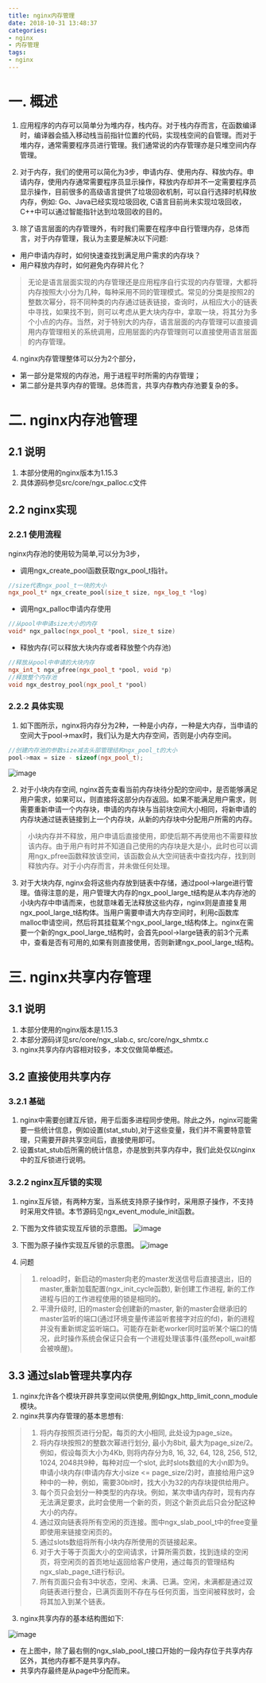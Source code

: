 ```yaml
---
title: nginx内存管理
date: 2018-10-31 13:48:37
categories:
- nginx
- 内存管理
tags:
- nginx
---
```


# 一. 概述
1. 应用程序的内存可以简单分为堆内存，栈内存。对于栈内存而言，在函数编译时，编译器会插入移动栈当前指针位置的代码，实现栈空间的自管理。而对于堆内存，通常需要程序员进行管理。我们通常说的内存管理亦是只堆空间内存管理。


2. 对于内存，我们的使用可以简化为3步，申请内存、使用内存、释放内存。申请内存，使用内存通常需要程序员显示操作，释放内存却并不一定需要程序员显示操作，目前很多的高级语言提供了垃圾回收机制，可以自行选择时机释放内存，例如: Go、Java已经实现垃圾回收, C语言目前尚未实现垃圾回收，C++中可以通过智能指针达到垃圾回收的目的。


3. 除了语言层面的内存管理外，有时我们需要在程序中自行管理内存，总体而言，对于内存管理，我认为主要是解决以下问题:
- 用户申请内存时，如何快速查找到满足用户需求的内存块？ 
- 用户释放内存时，如何避免内存碎片化？

> 无论是语言层面实现的内存管理还是应用程序自行实现的内存管理，大都将内存按照大小分为几种，每种采用不同的管理模式。常见的分类是按照2的整数次幂分，将不同种类的内存通过链表链接，查询时，从相应大小的链表中寻找，如果找不到，则可以考虑从更大块内存中，拿取一块，将其分为多个小点的内存。当然，对于特别大的内存，语言层面的内存管理可以直接调用内存管理相关的系统调用，应用层面的内存管理则可以直接使用语言层面的内存管理。

4. nginx内存管理整体可以分为2个部分，
- 第一部分是常规的内存池，用于进程平时所需的内存管理；
- 第二部分是共享内存的管理。总体而言，共享内存教内存池要复杂的多。


# 二. nginx内存池管理
## 2.1 说明
1. 本部分使用的nginx版本为1.15.3
2. 具体源码参见src/core/ngx_palloc.c文件


## 2.2 nginx实现
### 2.2.1 使用流程
nginx内存池的使用较为简单,可以分为3步，
- 调用ngx_create_pool函数获取ngx_pool_t指针。
```cpp
//size代表ngx_pool_t一块的大小
ngx_pool_t* ngx_create_pool(size_t size, ngx_log_t *log)
```

- 调用ngx_palloc申请内存使用
```cpp
//从pool中申请size大小的内存
void* ngx_palloc(ngx_pool_t *pool, size_t size)
```

- 释放内存(可以释放大块内存或者释放整个内存池)
```cpp
//释放从pool中申请的大块内存
ngx_int_t ngx_pfree(ngx_pool_t *pool, void *p)
//释放整个内存池
void ngx_destroy_pool(ngx_pool_t *pool)
```

### 2.2.2 具体实现
1. 如下图所示，nginx将内存分为2种，一种是小内存，一种是大内存，当申请的空间大于pool->max时，我们认为是大内存空间，否则是小内存空间。
```cpp
//创建内存池的参数size减去头部管理结构ngx_pool_t的大小
pool->max = size - sizeof(ngx_pool_t);
```
![image](https://picturestore.nos-eastchina1.126.net/nginx/%E5%86%85%E5%AD%98%E6%B1%A0.png)

2. 对于小块内存空间, nginx首先查看当前内存块待分配的空间中，是否能够满足用户需求，如果可以，则直接将这部分内存返回。如果不能满足用户需求，则需要重新申请一个内存块，申请的内存块与当前块空间大小相同，将新申请的内存块通过链表链接到上一个内存块，从新的内存块中分配用户所需的内存。

> 小块内存并不释放，用户申请后直接使用，即使后期不再使用也不需要释放该内存。由于用户有时并不知道自己使用的内存块是大是小，此时也可以调用ngx_pfree函数释放该空间，该函数会从大空间链表中查找内存，找到则释放内存。对于小内存而言，并未做任何处理。



3. 对于大块内存, nginx会将这些内存放到链表中存储，通过pool->large进行管理。值得注意的是，用户管理大内存的ngx_pool_large_t结构是从本内存池的小块内存中申请而来，也就意味着无法释放这些内存，nginx则是直接复用ngx_pool_large_t结构体。当用户需要申请大内存空间时，利用c函数库malloc申请空间，然后将其挂载某个ngx_pool_large_t结构体上。nginx在需要一个新的ngx_pool_large_t结构时，会首先pool->large链表的前3个元素中，查看是否有可用的,如果有则直接使用，否则新建ngx_pool_large_t结构。


# 三. nginx共享内存管理
## 3.1 说明
1. 本部分使用的nginx版本是1.15.3
2. 本部分源码详见src/core/ngx_slab.c, src/core/ngx_shmtx.c
3. nginx共享内存内容相对较多，本文仅做简单概述。


## 3.2 直接使用共享内存
### 3.2.1 基础
1. nginx中需要创建互斥锁，用于后面多进程同步使用。除此之外，nginx可能需要一些统计信息，例如设置(stat_stub),对于这些变量，我们并不需要特意管理，只需要开辟共享空间后，直接使用即可。
2. 设置stat_stub后所需的统计信息，亦是放到共享内存中，我们此处仅以nginx中的互斥锁进行说明。

### 3.2.2 nginx互斥锁的实现
1. nginx互斥锁，有两种方案，当系统支持原子操作时，采用原子操作，不支持时采用文件锁。本节源码见ngx_event_module_init函数。
2. 下图为文件锁实现互斥锁的示意图。
![image](https://picturestore.nos-eastchina1.126.net/nginx/ngxin%E6%96%87%E4%BB%B6%E9%94%81%E5%AE%9E%E7%8E%B0%E7%9A%84%E4%BA%92%E6%96%A5%E9%94%81.png)
3. 下图为原子操作实现互斥锁的示意图。
![image](https://picturestore.nos-eastchina1.126.net/nginx/nginx%E5%8E%9F%E5%AD%90%E6%93%8D%E4%BD%9C%E5%AE%9E%E7%8E%B0%E4%BA%92%E6%96%A5%E9%94%81.png)

4. 问题

> 1. reload时，新启动的master向老的master发送信号后直接退出，旧的master,重新加载配置(ngx_init_cycle函数), 新创建工作进程, 新的工作进程与旧的工作进程使用的锁是相同的。
> 2. 平滑升级时, 旧的master会创建新的master, 新的master会继承旧的master监听的端口(通过环境变量传递监听套接字对应的fd)，新的进程并没有重新绑定监听端口。可能存在新老worker同时监听某个端口的情况，此时操作系统会保证只会有一个进程处理该事件(虽然epoll_wait都会被唤醒)。


## 3.3 通过slab管理共享内存
1. nginx允许各个模块开辟共享空间以供使用,例如ngx_http_limit_conn_module模块。
2. nginx共享内存管理的基本思想有:

> 1. 将内存按照页进行分配，每页的大小相同, 此处设为page_size。
> 2. 将内存块按照2的整数次幂进行划分, 最小为8bit, 最大为page_size/2。例如，假设每页大小为4Kb, 则将内存分为8, 16, 32, 64, 128, 256, 512, 1024, 2048共9种，每种对应一个slot, 此时slots数组的大小n即为9。申请小块内存(申请内存大小size <= page_size/2)时，直接给用户这9种中的一种，例如，需要30bit时，找大小为32的内存块提供给用户。
> 3. 每个页只会划分一种类型的内存块。例如，某次申请内存时，现有内存无法满足要求，此时会使用一个新的页，则这个新页此后只会分配这种大小的内存。
> 4. 通过双向链表将所有空闲的页连接。图中ngx_slab_pool_t中的free变量即使用来链接空闲页的。
> 5. 通过slots数组将所有小块内存所使用的页链接起来。
> 6. 对于大于等于页面大小的空间请求，计算所需页数，找到连续的空闲页，将空闲页的首页地址返回给客户使用，通过每页的管理结构ngx_slab_page_t进行标识。
> 7. 所有页面只会有3中状态，空闲、未满、已满。空闲，未满都是通过双向链表进行整合，已满页面则不存在与任何页面，当空间被释放时，会将其加入到某个链表。


3. nginx共享内存的基本结构图如下:

![image](https://picturestore.nos-eastchina1.126.net/nginx/%E5%85%B1%E4%BA%AB%E5%86%85%E5%AD%98%E7%BB%93%E6%9E%84%E5%9B%BE.png)

- 在上图中，除了最右侧的ngx_slab_pool_t接口开始的一段内存位于共享内存区外，其他内存都不是共享内存。
- 共享内存最终是从page中分配而来。


